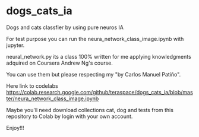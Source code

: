 # dogs_cats_ia
Dogs and cats classfier by using pure neuros IA

For test purpose you can run the neura_network_class_image.ipynb with jupyter.

neural_network.py its a class 100% written for me applying knowledgments adquired on Coursera Andrew Ng's course.

You can use them but please respecting my "by Carlos Manuel Patiño".

Here link to codelabs https://colab.research.google.com/github/teraspace/dogs_cats_ia/blob/master/neura_network_class_image.ipynb

Maybe you'll need download collections cat, dog and tests from this repository to Colab by login with your own account.

Enjoy!!!
